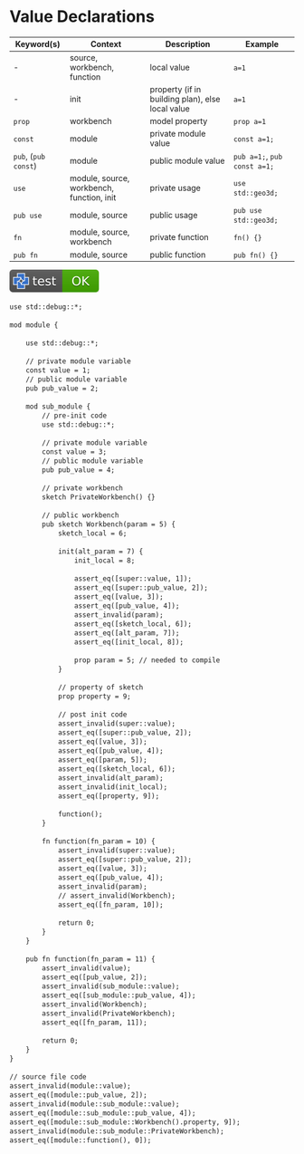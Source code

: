 # Value Declarations

| Keyword(s)           | Context                                   | Description                                      | Example                      |
| -------------------- | ----------------------------------------- | ------------------------------------------------ | ---------------------------- |
| -                    | source, workbench, function               | local value                                      | `a=1`                        |
| -                    | init                                      | property (if in building plan), else local value | `a=1`                        |
| `prop`               | workbench                                 | model property                                   | `prop a=1`                   |
| `const`              | module                                    | private module value                             | `const a=1;`                 |
| `pub`, (`pub const`) | module                                    | public module value                              | `pub a=1;`, `pub const a=1;` |
| `use`                | module, source, workbench, function, init | private usage                                    | `use std::geo3d;`            |
| `pub use`            | module, source                            | public usage                                     | `pub use std::geo3d;`        |
| `fn`                 | module, source, workbench                 | private function                                 | `fn() {}`                    |
| `pub fn`             | module, source                            | public function                                  | `pub fn() {}`                |

[![test](.test/value_declarations.svg)](.test/value_declarations.log)

```µcad,value_declarations
use std::debug::*;

mod module {
    
    use std::debug::*;

    // private module variable
    const value = 1;
    // public module variable
    pub pub_value = 2;

    mod sub_module {
        // pre-init code
        use std::debug::*;

        // private module variable
        const value = 3;
        // public module variable
        pub pub_value = 4;

        // private workbench
        sketch PrivateWorkbench() {}

        // public workbench
        pub sketch Workbench(param = 5) {
            sketch_local = 6;

            init(alt_param = 7) {
                init_local = 8;

                assert_eq([super::value, 1]);
                assert_eq([super::pub_value, 2]);
                assert_eq([value, 3]);
                assert_eq([pub_value, 4]);
                assert_invalid(param);
                assert_eq([sketch_local, 6]);
                assert_eq([alt_param, 7]);
                assert_eq([init_local, 8]);

                prop param = 5; // needed to compile
            }

            // property of sketch
            prop property = 9;

            // post init code
            assert_invalid(super::value);
            assert_eq([super::pub_value, 2]);
            assert_eq([value, 3]);
            assert_eq([pub_value, 4]);
            assert_eq([param, 5]);
            assert_eq([sketch_local, 6]);
            assert_invalid(alt_param);
            assert_invalid(init_local);
            assert_eq([property, 9]);

            function();
        }

        fn function(fn_param = 10) {
            assert_invalid(super::value);
            assert_eq([super::pub_value, 2]);
            assert_eq([value, 3]);
            assert_eq([pub_value, 4]);
            assert_invalid(param);
            // assert_invalid(Workbench);
            assert_eq([fn_param, 10]);

            return 0;
        }
    }

    pub fn function(fn_param = 11) {
        assert_invalid(value);
        assert_eq([pub_value, 2]);
        assert_invalid(sub_module::value);
        assert_eq([sub_module::pub_value, 4]);
        assert_invalid(Workbench);
        assert_invalid(PrivateWorkbench);
        assert_eq([fn_param, 11]);
        
        return 0;
    }
}

// source file code 
assert_invalid(module::value);
assert_eq([module::pub_value, 2]);
assert_invalid(module::sub_module::value);
assert_eq([module::sub_module::pub_value, 4]);
assert_eq([module::sub_module::Workbench().property, 9]);
assert_invalid(module::sub_module::PrivateWorkbench);
assert_eq([module::function(), 0]);
```
